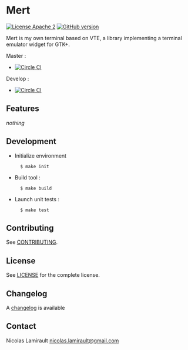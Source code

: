 # Mert

[![License Apache 2][badge-license]](LICENSE)
[![GitHub version](https://badge.fury.io/gh/nlamirault%2Fmert.svg)](https://badge.fury.io/gh/nlamirault%2Fmert)

Mert is my own terminal based on VTE, a library implementing a terminal emulator widget for GTK+.


Master :
* [![Circle CI](https://circleci.com/gh/nlamirault/mert/tree/master.svg?style=svg)](https://circleci.com/gh/nlamirault/mert/tree/master)

Develop :
* [![Circle CI](https://circleci.com/gh/nlamirault/mert/tree/develop.svg?style=svg)](https://circleci.com/gh/nlamirault/mert/tree/develop)


## Features

*nothing*


## Development

* Initialize environment

        $ make init

* Build tool :

        $ make build

* Launch unit tests :

        $ make test


## Contributing

See [CONTRIBUTING](CONTRIBUTING.md).


## License

See [LICENSE](LICENSE) for the complete license.


## Changelog

A [changelog](ChangeLog.md) is available


## Contact

Nicolas Lamirault <nicolas.lamirault@gmail.com>


[badge-license]: https://img.shields.io/badge/license-Apache2-green.svg?style=flat

